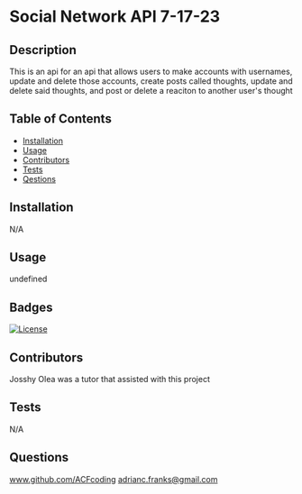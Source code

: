 
# Social Network API 7-17-23

## Description
This is an api for an api that allows users to make accounts with usernames, update and delete those accounts, create posts called thoughts, update and delete said thoughts, and post or delete a reaciton to another user's thought

## Table of Contents
- [Installation](#installation)
- [Usage](#usage)
- [Contributors](#credits)
- [Tests](#test)
- [Qestions](#gitUser)

## Installation
N/A

## Usage
undefined

## Badges
[![License](https://img.shields.io/badge/License-Boost_1.0-red.svg)](https://opensource.org/licenses/Boost_1.0)

## Contributors
Josshy Olea was a tutor that assisted with this project

## Tests
N/A

## Questions
www.github.com/ACFcoding
adrianc.franks@gmail.com



